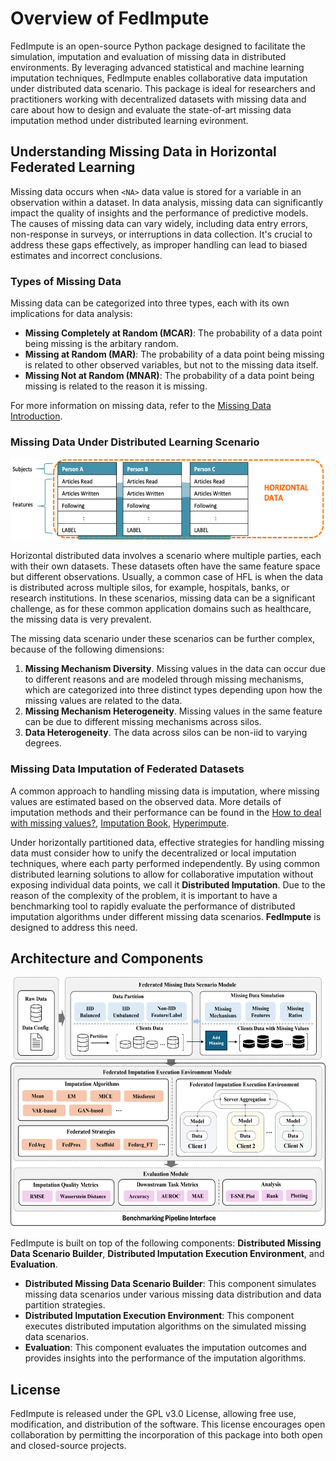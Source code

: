 # Overview of FedImpute

FedImpute is an open-source Python package designed to facilitate the simulation, imputation and evaluation of missing data 
in distributed environments.  By leveraging advanced statistical and machine learning imputation techniques, 
FedImpute enables collaborative data imputation under distributed data scenario.  This package is ideal for researchers and practitioners working with decentralized datasets with missing data and care about how to
design and evaluate the state-of-art missing data imputation method under distributed learning evironment.

## Understanding Missing Data in Horizontal Federated Learning

Missing data occurs when `<NA>` data value is stored for a variable in an observation within a dataset. 
In data analysis, missing data can significantly impact the quality of insights and the performance of predictive models. 
The causes of missing data can vary widely, including data entry errors, non-response in surveys, or interruptions in data collection. It's crucial to address these gaps effectively, as improper handling can lead to biased estimates and incorrect conclusions.

### Types of Missing Data
Missing data can be categorized into three types, each with its own implications for data analysis:

- **Missing Completely at Random (MCAR)**: The probability of a data point being missing is the arbitary random.
- **Missing at Random (MAR)**: The probability of a data point being missing is related to other observed variables, but not to the missing data itself.
- **Missing Not at Random (MNAR)**: The probability of a data point being missing is related to the reason it is missing.

For more information on missing data, refer to the [Missing Data Introduction](https://stefvanbuuren.name/fimd/ch-introduction.html).

### Missing Data Under Distributed Learning Scenario

<img src="../img/hfl.png" width="600" height="130">

Horizontal distributed data involves a scenario where multiple parties, each with their own datasets. 
These datasets often have the same feature space but different observations. Usually, a common case of HFL is when the data is distributed across multiple silos,  for example, hospitals, banks, or research institutions. In these scenarios, missing data can be a significant challenge, as for these common application domains such as healthcare, the missing data is very prevalent.

The missing data scenario under these scenarios can be further complex, because of the following dimensions:

1. **Missing Mechanism Diversity**.  Missing values in the data can occur due to different reasons and are modeled through missing mechanisms, which are categorized into three distinct types depending upon how the missing values are related to the data.
2. **Missing Mechanism Heterogeneity**. Missing values in the same feature can be due to different missing mechanisms across silos.
3. **Data Heterogeneity**. The data across silos can be non-iid to varying degrees. 

### Missing Data Imputation of Federated Datasets

A common approach to handling missing data is imputation, where missing values are estimated based on the observed data. 
More details of imputation methods and their performance can be found in the [How to deal with missing values?](https://rmisstastic.netlify.app/workflows/), [Imputation Book](https://stefvanbuuren.name/fimd/ch-practice.html), [Hyperimpute](https://github.com/vanderschaarlab/hyperimpute).

Under horizontally partitioned data, effective strategies for handling missing data must consider how to unify the decentralized or local imputation techniques, where each party performed independently. By using common distributed learning solutions to allow for collaborative imputation without exposing individual data points, we call it **Distributed Imputation**.
Due to the reason of the complexity of the problem, it is important to have a benchmarking tool to rapidly evaluate the performance of distributed imputation algorithms under different missing data scenarios. **FedImpute** is designed to address this need.


## Architecture and Components
<img src="../img/fedimpute_overview.png" width="600" height="400">

FedImpute is built on top of the following components: **Distributed Missing Data Scenario Builder**, **Distributed Imputation Execution Environment**, and **Evaluation**.

* **Distributed Missing Data Scenario Builder**: This component simulates missing data scenarios under various missing data distribution and data partition strategies.
* **Distributed Imputation Execution Environment**: This component executes distributed imputation algorithms on the simulated missing data scenarios.
* **Evaluation**: This component evaluates the imputation outcomes and provides insights into the performance of the imputation algorithms.


## License
FedImpute is released under the GPL v3.0 License, allowing free use, modification, and distribution of the software. 
This license encourages open collaboration by permitting the incorporation of this package into both open and closed-source projects.
